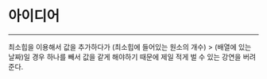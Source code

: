 # 아이디어
----------
최소힙을 이용해서 값을 추가하다가 (최소힙에 들어있는 원소의 개수) > (배열에 있는 날짜)일 경우 하나를 빼서 값을 같게 해야하기 때문에 제일 적게 벌 수 있는 강연을
버려준다.
